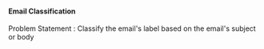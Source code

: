 #### Email Classification


Problem Statement : Classify the email's label based on the email's subject or body

